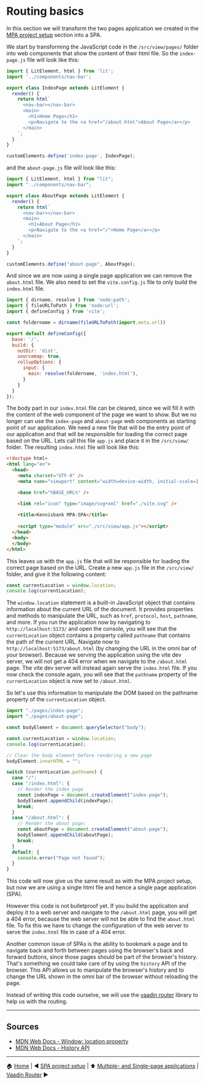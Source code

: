 # Routing basics

In this section we will transform the two pages application we created in the [MPA project setup](./mpa-project-setup.md) section into a SPA.

We start by transforming the JavaScript code in the `/src/view/pages/` folder into web components that show the content of their html file.
So the `index-page.js` file will look like this:

```javascript
import { LitElement, html } from 'lit';
import '../components/nav-bar';

export class IndexPage extends LitElement {
  render() {
    return html`
      <nav-bar></nav-bar>
      <main>
        <h1>Home Page</h1>
        <p>Navigate to the <a href="/about.html">About Page</a></p>
      </main>
    `;
  }
}

customElements.define('index-page', IndexPage);
```

and the `about-page.js` file will look like this:

```javascript
import { LitElement, html } from "lit";
import "../components/nav-bar";

export class AboutPage extends LitElement {
  render() {
    return html`
      <nav-bar></nav-bar>
      <main>
        <h1>About Page</h1>
        <p>Navigate to the <a href="/">Home Page</a></p>
      </main>
    `;
  }
}

customElements.define("about-page", AboutPage);
```

And since we are now using a single page application we can remove the `about.html` file.
We also need to set the `vite.config.js` file to only build the `index.html` file.

```javascript
import { dirname, resolve } from 'node:path';
import { fileURLToPath } from 'node:url';
import { defineConfig } from 'vite';

const foldername = dirname(fileURLToPath(import.meta.url))

export default defineConfig({
  base: '/',
  build: {
    outDir: 'dist',
    sourcemap: true,
    rollupOptions: {
      input: {
        main: resolve(foldername, 'index.html'),
      }
    }
  }
});
```

The body part in our `index.html` file can be cleared, since we will fill it with the content of the web component of the page we want to show.
But we no longer can use the `index-page` and `about-page` web components as starting point of our application. We need a new file that will be the entry point of our application and that will be responsible for loading the correct page based on the URL.
Lets call this file `app.js` and place it in the `/src/view/` folder.
The resulting `index.html` file will look like this:

```html
<!doctype html>
<html lang="en">
  <head>
    <meta charset="UTF-8" />
    <meta name="viewport" content="width=device-width, initial-scale=1.0" />

    <base href="%BASE_URL%" />

    <link rel="icon" type="image/svg+xml" href="./vite.svg" />
    
    <title>Kennisbank MPA-SPA</title>
    
    <script type="module" src="./src/view/app.js"></script>
  </head>
  <body>
  </body>
</html>
```

This leaves us with the `app.js` file that will be responsible for loading the correct page based on the URL.
Create a new `app.js` file in the `/src/view/` folder, and give it the following content:

```javascript
const currentLocation = window.location;
console.log(currentLocation);
```

The `window.location` statement is a built-in JavaScript object that contains information about the current URL of the document. It provides properties and methods to manipulate the URL, such as `href`, `protocol`, `host`, `pathname`, and more.
If you run the application now by navigating to `http://localhost:5173/` and open the console, you will see that the `currentLocation` object contains a property called `pathname` that contains the path of the current URL.
Navigate now to `http://localhost:5173/about.html` (by changing the URL in the omni bar of your browser). Because we serving the application using the vite dev server, we will not get a 404 error when we navigate to the `/about.html` page. The vite dev server will instead again serve the `index.html` file.
If you now check the console again, you will see that the `pathname` property of the `currentLocation` object is now set to `/about.html`.

So let's use this information to manipulate the DOM based on the pathname property of the `currentLocation` object.

```javascript
import "./pages/index-page";
import "./pages/about-page";

const bodyElement = document.querySelector("body");

const currentLocation = window.location;
console.log(currentLocation);

// Clear the body element before rendering a new page
bodyElement.innerHTML = "";

switch (currentLocation.pathname) {
  case "/":
  case "/index.html": {
    // Render the index page
    const indexPage = document.createElement("index-page");
    bodyElement.appendChild(indexPage);
    break;
  }
  case "/about.html": {
    // Render the about page;
    const aboutPage = document.createElement("about-page");
    bodyElement.appendChild(aboutPage);
    break;
  }
  default: {
    console.error("Page not found");
  }
}
```

This code will now give us the same result as with the MPA project setup, but now we are using a single html file and hence a single page application (SPA).

However this code is not bulletproof yet. If you build the application and deploy it to a web server and navigate to the `/about.html` page, you will get a 404 error, because the web server will not be able to find the `about.html` file.
To fix this we have to change the configuration of the web server to serve the `index.html` file in case of a 404 error.

Another common issue of SPAs is the ability to bookmark a page and to navigate back and forth between pages using the browser's back and forward buttons, since those pages should be part of the browser's history. That's something we could take care of by using the `history` API of the browser. This API allows us to manipulate the browser's history and to change the URL shown in the omni bar of the browser without reloading the page.

Instead of writing this code ourselve, we will use the [vaadin router](https://vaadin.com/router) library to help us with the routing.

---

## Sources

- [MDN Web Docs - Window: location property](https://developer.mozilla.org/en-US/docs/Web/API/Window/location)
- [MDN Web Docs - History API](https://developer.mozilla.org/en-US/docs/Web/API/History_API)

---

:house: [Home](../README.md) | :arrow_backward: [SPA project setup](./spa-project-setup.md) | :arrow_up: [Multiple- and Single-page applications](./README.md) | [Vaadin Router](./vaadin-router.md) :arrow_forward:
